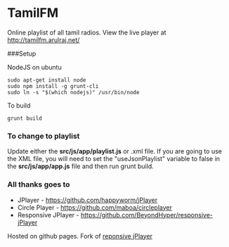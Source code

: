 TamilFM
========

Online playlist of all tamil radios. View the live player at <a href="http://tamilfm.arulraj.net/">http://tamilfm.arulraj.net/</a>


###Setup

NodeJS on ubuntu

```
sudo apt-get install node
sudo npm install -g grunt-cli
sudo ln -s "$(which nodejs)" /usr/bin/node
```

To build

```
grunt build
```


### To change to playlist

Update either the **src/js/app/playlist.js** or .xml file. If you are going to use the XML file, you will need to set the "useJsonPlaylist" variable to false in the **src/js/app/app.js** file and then run grunt build.

### All thanks goes to

* JPlayer - <a href="https://github.com/happyworm/jPlayer">https://github.com/happyworm/jPlayer</a>
* Circle Player - <a href="https://github.com/maboa/circleplayer">https://github.com/maboa/circleplayer</a>
* Responsive JPlayer - <a href="https://github.com/BeyondHyper/responsive-jPlayer">https://github.com/BeyondHyper/responsive-jPlayer</a>

Hosted on github pages. Fork of <a href="https://github.com/BeyondHyper/responsive-jPlayer">reponsive jPlayer</a>
